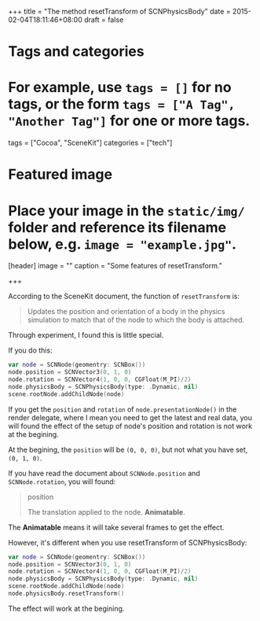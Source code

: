 +++
title = "The method resetTransform of SCNPhysicsBody"
date = 2015-02-04T18:11:46+08:00
draft = false

# Tags and categories
# For example, use `tags = []` for no tags, or the form `tags = ["A Tag", "Another Tag"]` for one or more tags.
tags = ["Cocoa", "SceneKit"]
categories = ["tech"]

# Featured image
# Place your image in the `static/img/` folder and reference its filename below, e.g. `image = "example.jpg"`.
[header]
image = ""
caption = "Some features of resetTransform."

+++

<!-- {% include JB/setup %} -->

According to the SceneKit document, the function of `resetTransform` is: 

> Updates the position and orientation of a body in the physics simulation to match that of the node to which the body is attached.

Through experiment, I found this is little special.

If you do this: 

```swift
var node = SCNNode(geomentry: SCNBox())
node.position = SCNVector3(0, 1, 0)
node.rotation = SCNVector4(1, 0, 0, CGFloat(M_PI)/2)
node.physicsBody = SCNPhysicsBody(type: .Dynamic, nil)
scene.rootNode.addChildNode(node)
```

If you get the `position` and `rotation` of `node.presentationNode()` in the render delegate, where I mean you need to get the latest and real data, you will found the effect of the setup of node's position and rotation is not work at the begining.

At the begining, the `position` will be `(0, 0, 0)`, but not what you have set, `(0, 1, 0)`.

If you have read the document about `SCNNode.position` and `SCNNode.rotation`, you will found:

> position
> 
> The translation applied to the node. __Animatable__.

The __Animatable__ means it will take several frames to get the effect.

However, it's different when you use resetTransform of SCNPhysicsBody:

```swift
var node = SCNNode(geomentry: SCNBox())
node.position = SCNVector3(0, 1, 0)
node.rotation = SCNVector4(1, 0, 0, CGFloat(M_PI)/2)
node.physicsBody = SCNPhysicsBody(type: .Dynamic, nil)
scene.rootNode.addChildNode(node)
node.physicsBody.resetTransform()
```

The effect will work at the begining.
